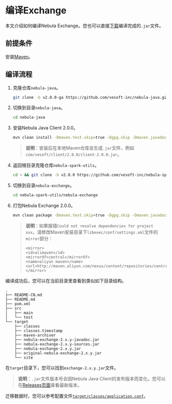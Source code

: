 # 编译Exchange

本文介绍如何编译Nebula Exchange。您也可以直接[下载](https://repo1.maven.org/maven2/com/vesoft/nebula-exchange/2.0.0/)编译完成的`.jar`文件。

## 前提条件

安装[Maven](https://maven.apache.org/download.cgi)。

## 编译流程

1. 克隆仓库`nebula-java`。

   ```bash
   git clone -b v2.0.0-ga https://github.com/vesoft-inc/nebula-java.git
   ```

2. 切换到目录`nebula-java`。

   ```bash
   cd nebula-java
   ```

3. 安装Nebula Java Client 2.0.0。

   ```bash
   mvn clean install -Dmaven.test.skip=true -Dgpg.skip -Dmaven.javadoc.skip=true
   ```

   >**说明**：安装后在本地Maven仓库会生成`.jar`文件，例如`com/vesoft/client/2.0.0/client-2.0.0.jar`。

4. 返回根目录克隆仓库`nebula-spark-utils`。

   ```bash
   cd ~ && git clone -b v2.0.0 https://github.com/vesoft-inc/nebula-spark-utils.git
   ```

5. 切换到目录`nebula-exchange`。

   ```bash
   cd nebula-spark-utils/nebula-exchange
   ```

6. 打包Nebula Exchange 2.0.0。

   ```bash
   mvn clean package -Dmaven.test.skip=true -Dgpg.skip -Dmaven.javadoc.skip=true
   ```

   >**说明**：如果报错`Could not resolve dependencies for project xxx`，请修改Maven安装目录下`libexec/conf/settings.xml`文件的`mirror`部分：
   >
   >```text
   ><mirror>
   ><id>alimaven</id>
   ><mirrorOf>central</mirrorOf>
   ><name>aliyun maven</name>
   ><url>http://maven.aliyun.com/nexus/content/repositories/central/</url>
   ></mirror>
   >```

编译成功后，您可以在当前目录里查看到类似如下目录结构。

```text
.
├── README-CN.md
├── README.md
├── pom.xml
├── src
│   ├── main
│   └── test
└── target
    ├── classes
    ├── classes.timestamp
    ├── maven-archiver
    ├── nebula-exchange-2.x.y-javadoc.jar
    ├── nebula-exchange-2.x.y-sources.jar
    ├── nebula-exchange-2.x.y.jar
    ├── original-nebula-exchange-2.x.y.jar
    └── site
```

在`target`目录下，您可以找到`exchange-2.x.y.jar`文件。

> **说明**：`.jar`文件版本号会因Nebula Java Client的发布版本而变化。您可以在[Releases页面](https://github.com/vesoft-inc/nebula-java/releases)查看最新版本。

迁移数据时，您可以参考配置文件[`target/classes/application.conf`](https://github.com/vesoft-inc/nebula-spark-utils/blob/master/nebula-exchange/src/main/resources/application.conf)。
